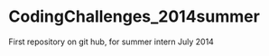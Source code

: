 CodingChallenges_2014summer
===========================

First repository on git hub, for summer intern July 2014
